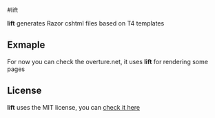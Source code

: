 #lift

**lift** generates Razor cshtml files based on T4 templates

## Exmaple

For now you can check the overture.net, it uses **lift** for rendering some pages

## License

**lift** uses the MIT license, you can [check it here](lift/blob/master/LICENSE)
